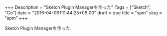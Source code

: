 +++
Description = "Sketch Plugin Managerを作った"
Tags = ["Sketch", "Go"]
date = "2016-04-06T11:44:25+09:00"
draft = true
title = "spm"
slug = "spm"
+++

Sketch Plugin Managerを作った.

<!--more-->
